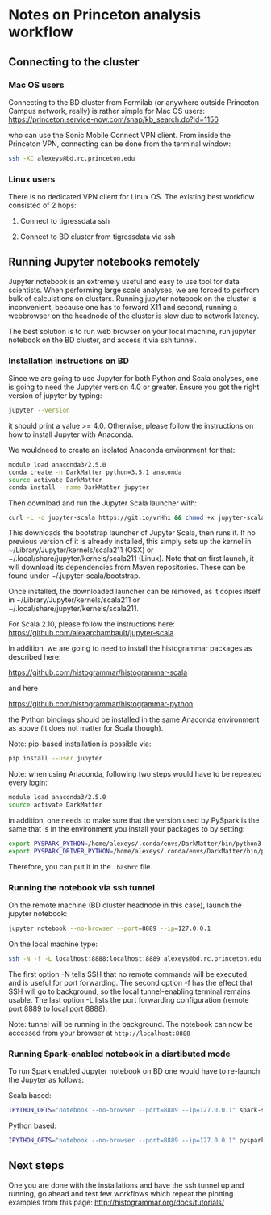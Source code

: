 # Notes on Princeton analysis workflow

## Connecting to the cluster


### Mac OS users

Connecting to the BD cluster from Fermilab (or anywhere outside Princeton Campus network, really) is rather simple
for Mac OS users: https://princeton.service-now.com/snap/kb_search.do?id=1156

who can use the Sonic Mobile Connect VPN client. From inside the Princeton VPN, connecting can be done from the terminal window:

```bash
ssh -XC alexeys@bd.rc.princeton.edu
```

### Linux users

There is no dedicated VPN client for Linux OS. The existing best workflow consisted of 2 hops: 

1. Connect to tigressdata ssh

2. Connect to BD cluster from tigressdata via ssh


## Running Jupyter notebooks remotely

Jupyter notebook is an extremely useful and easy to use tool for data scientists. When performing large scale analyses, we are 
forced to perfrom bulk of calculations on clusters. Running jupyter notebook on the cluster is inconvenient, 
because one has to forward X11 and second, running a webbrowser on the headnode of the cluster is slow due to network latency.

The best solution is to run web browser on your local machine, run jupyter notebook on the BD cluster, and access it via ssh tunnel.


### Installation instructions on BD

Since we are going to use Jupyter for both Python and Scala analyses, one is going to need the Jupyter version 4.0 
or greater. Ensure you got the right version of jupyter by typing: 

```bash
jupyter --version
``` 

it should print a value >= 4.0. Otherwise, please follow the instructions on how to install Jupyter with Anaconda.
 
We wouldneed to create an isolated Anaconda environment for that:

```bash
module load anaconda3/2.5.0
conda create -n DarkMatter python=3.5.1 anaconda
source activate DarkMatter
conda install --name DarkMatter jupyter
```

Then download and run the Jupyter Scala launcher with:

```bash
curl -L -o jupyter-scala https://git.io/vrHhi && chmod +x jupyter-scala && ./jupyter-scala && rm -f jupyter-scala
```

This downloads the bootstrap launcher of Jupyter Scala, then runs it. 
If no previous version of it is already installed, this simply sets up 
the kernel in ~/Library/Jupyter/kernels/scala211 (OSX) or ~/.local/share/jupyter/kernels/scala211 (Linux). 
Note that on first launch, it will download its dependencies from Maven repositories. 
These can be found under ~/.jupyter-scala/bootstrap.

Once installed, the downloaded launcher can be removed, as it copies itself 
in ~/Library/Jupyter/kernels/scala211 or ~/.local/share/jupyter/kernels/scala211.

For Scala 2.10, please follow the instructions here: https://github.com/alexarchambault/jupyter-scala


In addition, we are going to need to install the histogrammar packages as described here:

https://github.com/histogrammar/histogrammar-scala

and here

https://github.com/histogrammar/histogrammar-python

the Python bindings should be installed in the same Anaconda environment as above (it does not matter for Scala though).


Note: pip-based installation is possible via:

```bash
pip install --user jupyter
```

Note: when using Anaconda, following two steps would have to be repeated every login:

```bash
module load anaconda3/2.5.0
source activate DarkMatter
```

in addition, one needs to make sure that the version used by PySpark is the same that is in the environment you install your packages to by setting:

```bash
export PYSPARK_PYTHON=/home/alexeys/.conda/envs/DarkMatter/bin/python3.5
export PYSPARK_DRIVER_PYTHON=/home/alexeys/.conda/envs/DarkMatter/bin/python3.5
```


Therefore, you can put it in the `.bashrc` file.

### Running the notebook via ssh tunnel

On the remote machine (BD cluster headnode in this case), launch the jupyter notebook:

```bash
jupyter notebook --no-browser --port=8889 --ip=127.0.0.1
```

On the local machine type:

```bash
ssh -N -f -L localhost:8888:localhost:8889 alexeys@bd.rc.princeton.edu
```

The first option -N tells SSH that no remote commands will be executed, 
and is useful for port forwarding. The second option -f has the effect that SSH 
will go to background, so the local tunnel-enabling terminal remains usable. 
The last option -L lists the port forwarding configuration (remote port 8889 to local port 8888).

Note: tunnel will be running in the background. The notebook can now be accessed from your browser at `http://localhost:8888`

### Running Spark-enabled notebook in a disrtibuted mode

To run Spark enabled Jupyter notebook on BD one would have to re-launch the Jupyter as follows:

Scala based:

```bash
IPYTHON_OPTS="notebook --no-browser --port=8889 --ip=127.0.0.1" spark-shell --master yarn-client --num-executors 10 --executor-cores 2 --executor-memory 5g
```

Python based:

```bash
IPYTHON_OPTS="notebook --no-browser --port=8889 --ip=127.0.0.1" pyspark --master yarn-client --num-executors 10 --executor-cores 2 --executor-memory 5g
```

## Next steps

One you are done with the installations and have the ssh tunnel up and running, go ahead and test few workflows 
which repeat the plotting examples from this page: http://histogrammar.org/docs/tutorials/
